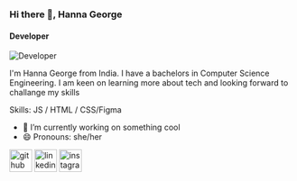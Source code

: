 ### Hi there 👋, Hanna George
#### Developer
![Developer](https://sukhbinder.files.wordpress.com/2022/01/snow_banner_o.gif)

I'm Hanna George from India. I have a bachelors in Computer Science Engineering. I am keen on learning more about tech and looking forward to challange my skills

Skills:  JS / HTML / CSS/Figma

- 🔭 I’m currently working on something cool 
- 😄 Pronouns: she/her 


[<img src='https://cdn.jsdelivr.net/npm/simple-icons@3.0.1/icons/github.svg' alt='github' height='40'>](https://github.com/hannah2898)  [<img src='https://cdn.jsdelivr.net/npm/simple-icons@3.0.1/icons/linkedin.svg' alt='linkedin' height='40'>](https://www.linkedin.com/in/hanna_george/)  [<img src='https://cdn.jsdelivr.net/npm/simple-icons@3.0.1/icons/instagram.svg' alt='instagram' height='40'>](https://www.instagram.com/pickled.bananas.28/)  

